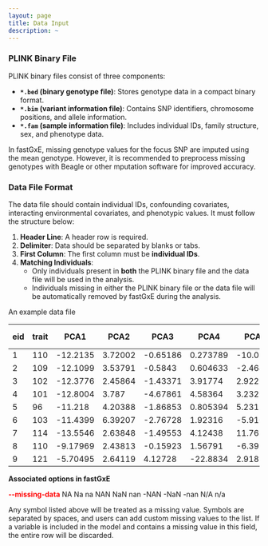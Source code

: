 ```yaml
---
layout: page
title: Data Input
description: ~
---
```

### PLINK Binary File

PLINK binary files consist of three components:

- **`*.bed` (binary genotype file)**: Stores genotype data in a compact binary format.
- **`*.bim` (variant information file)**: Contains SNP identifiers, chromosome positions, and allele information.
- **`*.fam` (sample information file)**: Includes individual IDs, family structure, sex, and phenotype data.

In fastGxE, missing genotype values for the focus SNP are imputed using the mean genotype. However, it is recommended to preprocess missing genotypes with Beagle or other mputation software for improved accuracy.



### Data File Format

The data file should contain individual IDs, confounding covariates, interacting environmental covariates, and phenotypic values. It must follow the structure below:

1. **Header Line**: A header row is required.
2. **Delimiter**: Data should be separated by blanks or tabs.
3. **First Column**: The first column must be **individual IDs**.
4. **Matching Individuals**:
   - Only individuals present in **both** the PLINK binary file and the data file will be used in the analysis.
   - Individuals missing in either the PLINK binary file or the data file will be automatically removed by fastGxE during the analysis.

An example data file

| eid  | trait | PCA1     | PCA2    | PCA3     | PCA4     | PCA5     | Sex  | Age  | TDI      | Stair_climbing | Moderate_PA | Vigorous_PA | Walked   | Driving  | Sleep_duration2 | Using_computer | Watching_TV | Walking_pace | Phone_use | Computer_games | Sleep_duration | Getting_up | Nap      | Sleeplessness | Daytime_dozing | Smoking  | Oily_fish | Non-oily_fish | Processed_meat | Poultry  | Beef     | Lamb     | Pork     | Cheese   | Added_salt | Hot_drink | Variation_diet | Cooked_vegetable | Raw_vegetable | Fresh_fruit | Dried_fruit | Bread    | Cereal   | Tea      | Coffee   | Water    | Alcohol  | Friend_visits | Confide  |
| ---- | ----- | -------- | ------- | -------- | -------- | -------- | ---- | ---- | -------- | -------------- | ----------- | ----------- | -------- | -------- | --------------- | -------------- | ----------- | ------------ | --------- | -------------- | -------------- | ---------- | -------- | ------------- | -------------- | -------- | --------- | ------------- | -------------- | -------- | -------- | -------- | -------- | -------- | ---------- | --------- | -------------- | ---------------- | ------------- | ----------- | ----------- | -------- | -------- | -------- | -------- | -------- | -------- | ------------- | -------- |
| 1    | 110   | -12.2135 | 3.72002 | -0.65186 | 0.273789 | -10.0724 | 0    | 35   | -0.66726 | -0.98706       | 1.462283    | -0.9705     | 0.828779 | -0.43317 | -0.18776        | -0.55128       | -0.46106    | 1.068678     | -2.26352  | -0.46436       | 0.842472       | 1.158258   | -0.79583 | -1.40547      | -0.51618       | -0.88689 | -0.74539  | 0.26308       | 0.093726       | -0.37088 | -0.51403 | -0.19141 | 1.219972 | 0.372192 | -0.71954   | 0.001141  | 0.479207       | -0.45328         | -0.65821      | 0.702135    | -0.2159     | -0.38355 | -1.73875 | 1.04156  | -1.11171 | -1.26658 | -1.55927 | -0.70583      | -1.47168 |
| 2    | 109   | -12.1099 | 3.53791 | -0.5843  | 0.604633 | -2.46493 | 1    | 40   | -0.0521  | 0.588444       | -0.28367    | 0.084353    | -2.36427 | 0.133726 | -0.62812        | 0.733788       | -1.798      | 1.068678     | 0.033876  | -0.46436       | -0.17057       | -0.15634   | 0.924186 | 1.369392      | 1.568155       | -0.88689 | 1.504599  | 0.26308       | -1.83878       | -2.70955 | -1.79651 | -1.67671 | -1.70418 | 0.372192 | -0.71954   | -1.68802  | 0.479207       | -0.45328         | 1.169738      | 2.25021     | -0.64274    | -0.25194 | -0.98    | 0.234354 | -1.11171 | 0.252315 | -2.25141 | 2.063359      | 0.771595 |
| 3    | 102   | -12.3776 | 2.45864 | -1.43371 | 3.91774  | 2.92263  | 0    | 20   | 0.817235 | -0.19931       | -0.28367    | -0.44307    | -0.23557 | 0.133726 | -0.18776        | -0.12292       | 1.544351    | 1.068678     | 0.799674  | -0.46436       | 0.842472       | 1.158258   | 0.924186 | -1.40547      | -0.51618       | 1.127516 | 0.379604  | 0.26308       | -0.87253       | 0.798463 | 2.050936 | -0.19141 | -0.24211 | 0.372192 | 1.748492   | 0.001141  | -1.21437       | -0.45328         | -0.04889      | -0.84594    | 0.210932    | -1.30488 | -0.60062 | -1.38006 | 1.675894 | 0.252315 | -0.17499 | -1.62889      | 0.771595 |
| 4    | 101   | -12.8004 | 3.787   | -4.67861 | 4.58364  | 3.23267  | 1    | 36   | -0.01894 | -0.19931       | 1.462283    | 1.666632    | 0.828779 | 0.133726 | 4.676591        | -0.97963       | -1.12953    | -0.63705     | 0.033876  | -0.46436       | 2.86856        | 1.158258   | 0.924186 | -1.40547      | -0.51618       | -0.88689 | 0.379604  | 0.26308       | 0.093726       | -0.37088 | 0.768455 | 1.293892 | -0.24211 | -0.58183 | -0.71954   | 0.001141  | 0.479207       | -1.58983         | 0.560423      | -1.61998    | -0.64274    | 0.274537 | -0.98    | 0.637957 | -1.11171 | -0.76028 | -2.25141 | 0.217236      | -1.47168 |
| 5    | 96    | -11.218  | 4.20388 | -1.86853 | 0.805394 | 5.23192  | 1    | 70   | -0.32468 | -0.19931       | -0.28367    | 1.139206    | 0.828779 | -0.43317 | 1.580476        | -0.12292       | 0.20741     | -0.63705     | 0.033876  | -0.46436       | 1.855516       | -0.15634   | -0.79583 | -0.01804      | -0.51618       | 1.127516 | -1.87038  | -2.37842      | -1.83878       | -2.70955 | -1.79651 | -1.67671 | -1.70418 | 0.372192 | -0.71954   | 0.001141  | 0.479207       | -0.45328         | 1.779053      | 1.476172    | -0.2159     | -1.50231 | -1.54906 | 0.234354 | 1.118373 | -0.25398 | 0.517155 | 1.140297      | -0.35004 |
| 6    | 103   | -11.4399 | 6.39207 | -2.76728 | 1.92316  | -5.91012 | 0    | 30   | -0.52728 | 1.376196       | -0.72016    | 0.084353    | -0.76775 | -0.43317 | -0.62812        | -0.12292       | -1.12953    | -0.63705     | 0.799674  | -0.46436       | -0.17057       | -0.15634   | -0.79583 | -1.40547      | -0.51618       | 1.127516 | -0.74539  | -1.05767      | 0.093726       | 0.798463 | 2.050936 | 1.293892 | 1.219972 | 0.372192 | -0.71954   | 0.001141  | 0.479207       | -0.45328         | 0.560423      | -1.61998    | -0.64274    | -0.25194 | -1.73875 | -0.16925 | -0.55419 | 1.264911 | -0.17499 | 0.217236      | -0.35004 |
| 7    | 114   | -13.5546 | 2.63848 | -1.49553 | 4.12438  | 11.761   | 1    | 45   | 0.412038 | -0.19931       | 1.462283    | 1.139206    | 0.828779 | -0.43317 | -0.18776        | -0.55128       | 0.20741     | 1.068678     | 0.033876  | -0.46436       | 0.842472       | 1.158258   | -0.79583 | -0.01804      | -0.51618       | -0.88689 | 0.379604  | 0.26308       | -1.83878       | -2.70955 | -1.79651 | -1.67671 | -1.70418 | 0.372192 | 0.514474   | 1.690297  | -1.21437       | -1.21098         | -0.65821      | 1.476172    | 0.210932    | 0.537773 | 0.916875 | -0.16925 | -0.55419 | -1.01343 | -0.17499 | -0.70583      | 0.771595 |
| 8    | 110   | -9.17969 | 2.43813 | -0.15923 | 1.56791  | -6.39978 | 0    | 27   | -1.05404 | -0.19931       | -1.15664    | -0.44307    | -0.23557 | -0.43317 | -0.62812        | -0.55128       | 1.544351    | -0.63705     | 0.033876  | -0.46436       | -0.17057       | -0.15634   | -0.79583 | 1.369392      | 1.568155       | 1.127516 | -0.74539  | -1.05767      | 1.059981       | 0.798463 | -0.51403 | -0.19141 | 1.219972 | 0.372192 | 0.514474   | 0.001141  | 0.479207       | -0.45328         | -0.65821      | -0.0719     | 0.210932    | -1.30488 | 0.916875 | 0.637957 | -0.55419 | -0.25398 | -0.17499 | 0.217236      | -2.03249 |
| 9    | 121   | -5.70495 | 2.64119 | 4.12728  | -22.8834 | 2.91856  | 0    | 55   | 1.472918 | 0.588444       | -0.28367    | 0.084353    | -0.23557 | 1.267524 | 0.259408        | 0.733788       | 0.20741     | -0.63705     | 0.799674  | -0.46436       | -1.18362       | -1.47094   | 0.924186 | 1.369392      | 1.568155       | -0.88689 | 1.504599  | -1.05767      | 0.093726       | 0.798463 | -0.51403 | -0.19141 | -0.24211 | 0.372192 | 0.514474   | 0.001141  | 0.479207       | -0.45328         | -0.04889      | -0.0719     | -0.64274    | -1.17326 | 0.5375   | -0.16925 | -1.11171 | 0.252315 | 0.517155 | -0.70583      | -0.35004 |

**Associated options in fastGxE**

<font color=red>**--missing-data**</font> NA Na na NAN NaN nan -NAN -NaN -nan N/A n/a

Any symbol listed above will be treated as a missing value. Symbols are separated by spaces, and users can add custom missing values to the list. If a variable is included in the model and contains a missing value in this field, the entire row will be discarded.
